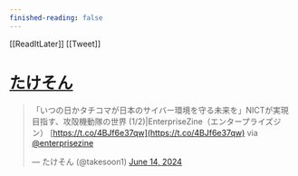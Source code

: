 ```yaml
---
finished-reading: false
---
```

[[ReadItLater]] [[Tweet]]

# [たけそん](https://twitter.com/takesoon1/status/1801507498018619736)

> 「いつの日かタチコマが日本のサイバー環境を守る未来を」NICTが実現目指す、攻殻機動隊の世界 (1/2)|EnterpriseZine（エンタープライズジン） [https://t.co/4BJf6e37qw](https://t.co/4BJf6e37qw) via [@enterprisezine](https://twitter.com/enterprisezine?ref_src=twsrc%5Etfw)
> 
> — たけそん (@takesoon1) [June 14, 2024](https://twitter.com/takesoon1/status/1801507498018619736?ref_src=twsrc%5Etfw)